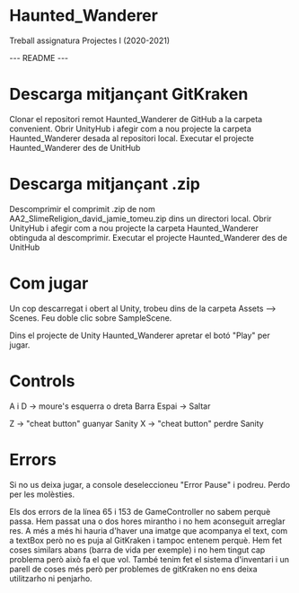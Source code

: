 # Haunted_Wanderer
Treball assignatura Projectes I (2020-2021)



--- README ---


Descarga mitjançant GitKraken
=============================
Clonar el repositori remot Haunted_Wanderer de GitHub a la carpeta convenient.
Obrir UnityHub i afegir com a nou projecte la carpeta Haunted_Wanderer desada al repositori local.
Executar el projecte Haunted_Wanderer des de UnitHub

Descarga mitjançant .zip
========================
Descomprimir el comprimit .zip de nom AA2_SlimeReligion_david_jamie_tomeu.zip dins 
un directori local. 
Obrir UnityHub i afegir com a nou projecte la carpeta Haunted_Wanderer obtinguda al descomprimir.
Executar el projecte Haunted_Wanderer des de UnitHub


Com jugar
=========
Un cop descarregat i obert al Unity, trobeu dins de la carpeta Assets --> Scenes. Feu doble clic sobre SampleScene.

Dins el projecte de Unity Haunted_Wanderer apretar el botó "Play" per jugar.

Controls
========

A i D -> moure's esquerra o dreta
Barra Espai -> Saltar

Z -> "cheat button" guanyar Sanity
X -> "cheat button" perdre Sanity

Errors
=========
Si no us deixa jugar, a console deseleccioneu "Error Pause" i podreu. Perdo per les molèsties.

Els dos errors de la línea 65 i 153 de GameController no sabem perquè passa. Hem passat una o dos hores mirantho i no hem aconseguit arreglar res.
A més a més hi hauria d'haver una imatge que acompanya el text, com a textBox però no es puja al GitKraken i tampoc entenem perquè. Hem fet coses similars
abans (barra de vida per exemple) i no hem tingut cap problema però això fa el que vol. També tenim fet el sistema d'inventari i un parell de coses més
però per problemes de gitKraken no ens deixa utilitzarho ni penjarho.

